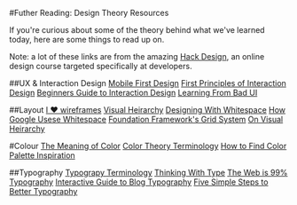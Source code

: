 #Futher Reading: Design Theory Resources

If you're curious about some of the theory behind what we've learned today, here are some things to read up on.

Note: a lot of these links are from the amazing [Hack Design](http://hackdesign.org/), an online design course targeted specifically at developers. 

##UX & Interaction Design
[Mobile First Design](http://www.lukew.com/ff/entry.asp?933)
[First Principles of Interaction Design](http://www.asktog.com/basics/firstPrinciples.html)
[Beginners Guide to Interaction Design](http://www.uxbooth.com/articles/complete-beginners-guide-to-interaction-design/)
[Learning From Bad UI](http://signalvnoise.com/posts/1128-learning-from-bad-ui)

##Layout 
[I ♥ wireframes](http://wireframes.tumblr.com/)
[Visual Heirarchy](http://52weeksofux.com/tagged/week_10)
[Designing With Whitespace](http://kadavy.net/blog/posts/whitespace-113/)
[How Google Usese Whitespace](http://us1.campaign-archive2.com/?u=836dc9c64862f158af8a31e20&id=fdcffdbf91)
[Foundation Framework's Grid System](http://foundation.zurb.com/docs/components/grid.html)
[On Visual Heirarchy](http://blog.formedfunction.com/post/3029763425/on-visual-hierarchy)

#Colour
[The Meaning of Color](http://www.smashingmagazine.com/2010/01/28/color-theory-for-designers-part-1-the-meaning-of-color/)
[Color Theory Terminology](http://www.smashingmagazine.com/2010/02/02/color-theory-for-designers-part-2-understanding-concepts-and-terminology/)
[How to Find Color Palette Inspiration](http://thenextweb.com/dd/2011/12/30/9-places-to-get-inspiration-for-your-websites-color/#!v1ry4)

##Typography
[Typograpy Terminology](http://freelancefolder.com/typography-essentials-a-getting-started-guide/)
[Thinking With Type](http://www.thinkingwithtype.com/)
[The Web is 99% Typography](http://ia.net/blog/the-web-is-all-about-typography-period/)
[Interactive Guide to Blog Typography](http://www.kaikkonendesign.fi/typography/)
[Five Simple Steps to Better Typography](http://www.markboulton.co.uk/journal/five-simple-steps-to-better-typography)